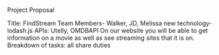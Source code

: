 Project Proposal

Title: FindStream
Team Members- Walker, JD, Melissa
new technology- lodash.js
APIs: Utelly, OMDBAPI
On our website you will be able to get information on a movie as well as see streaming sites that it is on.
Breakdown of tasks: all share duties

